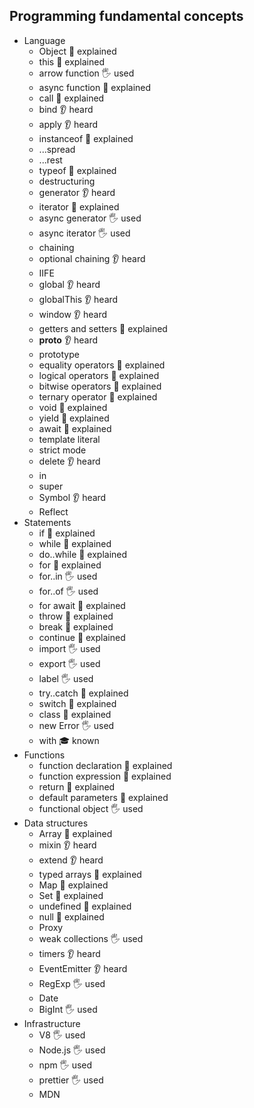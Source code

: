 ## Programming fundamental concepts

- Language
  - Object 🙋 explained
  - this 🙋 explained
  - arrow function 🖐️ used
  - async function 🙋 explained
  - call  🙋 explained
  - bind 👂 heard
  - apply 👂 heard
  - instanceof  🙋 explained
  - ...spread
  - ...rest
  - typeof  🙋 explained
  - destructuring
  - generator 👂 heard
  - iterator  🙋 explained
  - async generator 🖐️ used
  - async iterator 🖐️ used
  - chaining
  - optional chaining 👂 heard
  - IIFE
  - global 👂 heard
  - globalThis 👂 heard
  - window 👂 heard
  - getters and setters  🙋 explained
  - __proto__ 👂 heard
  - prototype
  - equality operators  🙋 explained
  - logical operators  🙋 explained
  - bitwise operators  🙋 explained
  - ternary operator  🙋 explained
  - void 🙋 explained
  - yield 🙋 explained
  - await 🙋 explained
  - template literal
  - strict mode
  - delete 👂 heard
  - in
  - super
  - Symbol 👂 heard
  - Reflect
- Statements
  - if 🙋 explained
  - while 🙋 explained
  - do..while 🙋 explained
  - for 🙋 explained
  - for..in 🖐️ used
  - for..of 🖐️ used
  - for await 🙋 explained
  - throw 🙋 explained
  - break 🙋 explained
  - continue 🙋 explained
  - import 🖐️ used
  - export 🖐️ used
  - label 🖐️ used
  - try..catch 🙋 explained
  - switch 🙋 explained
  - class 🙋 explained
  - new Error 🖐️ used
  - with 🎓 known
- Functions
  - function declaration 🙋 explained
  - function expression 🙋 explained
  - return 🙋 explained
  - default parameters 🙋 explained
  - functional object 🖐️ used
- Data structures
  - Array 🙋 explained
  - mixin 👂 heard
  - extend 👂 heard
  - typed arrays 🙋 explained
  - Map 🙋 explained
  - Set 🙋 explained
  - undefined 🙋 explained
  - null 🙋 explained
  - Proxy
  - weak collections 🖐️ used
  - timers 👂 heard
  - EventEmitter 👂 heard
  - RegExp 🖐️ used
  - Date
  - BigInt 🖐️ used
- Infrastructure
  - V8 🖐️ used
  - Node.js 🖐️ used
  - npm 🖐️ used
  - prettier 🖐️ used
  - MDN

